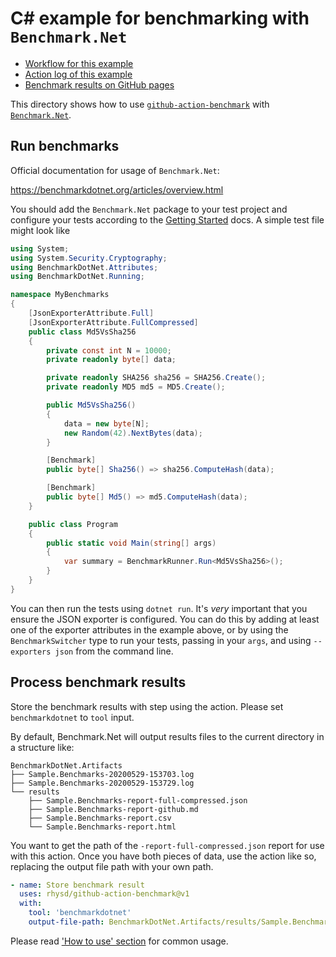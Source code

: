 C# example for benchmarking with `Benchmark.Net`
================================================

- [Workflow for this example](../../.github/workflows/benchmarkdotnet.yml)
- [Action log of this example](https://github.com/rhysd/github-action-benchmark/actions?query=workflow%3A%22Benchmark.Net+example%22)
- [Benchmark results on GitHub pages](https://rhysd.github.io/github-action-benchmark/dev/bench/)

This directory shows how to use [`github-action-benchmark`](https://github.com/rhysd/github-action-benchmark)
with [`Benchmark.Net`](https://benchmarkdotnet.org/).

## Run benchmarks

Official documentation for usage of `Benchmark.Net`:

https://benchmarkdotnet.org/articles/overview.html

You should add the `Benchmark.Net` package to your test project and configure your tests according to the [Getting Started](https://benchmarkdotnet.org/articles/guides/getting-started.html) docs. A simple test file might look like


```csharp
using System;
using System.Security.Cryptography;
using BenchmarkDotNet.Attributes;
using BenchmarkDotNet.Running;

namespace MyBenchmarks
{
    [JsonExporterAttribute.Full]
    [JsonExporterAttribute.FullCompressed]
    public class Md5VsSha256
    {
        private const int N = 10000;
        private readonly byte[] data;

        private readonly SHA256 sha256 = SHA256.Create();
        private readonly MD5 md5 = MD5.Create();

        public Md5VsSha256()
        {
            data = new byte[N];
            new Random(42).NextBytes(data);
        }

        [Benchmark]
        public byte[] Sha256() => sha256.ComputeHash(data);

        [Benchmark]
        public byte[] Md5() => md5.ComputeHash(data);
    }

    public class Program
    {
        public static void Main(string[] args)
        {
            var summary = BenchmarkRunner.Run<Md5VsSha256>();
        }
    }
}
```

You can then run the tests using `dotnet run`.  It's _very_ important that you ensure the JSON exporter is configured. You can do this by adding at least one of the exporter attributes in the example above, or by using the `BenchmarkSwitcher` type to run your tests, passing in your `args`, and using `--exporters json` from the command line.

## Process benchmark results

Store the benchmark results with step using the action. Please set `benchmarkdotnet` to `tool` input.

By default, Benchmark.Net will output results files to the current directory in a structure like:

```
BenchmarkDotNet.Artifacts
├── Sample.Benchmarks-20200529-153703.log
├── Sample.Benchmarks-20200529-153729.log
└── results
    ├── Sample.Benchmarks-report-full-compressed.json
    ├── Sample.Benchmarks-report-github.md
    ├── Sample.Benchmarks-report.csv
    └── Sample.Benchmarks-report.html
```

You want to get the path of the `-report-full-compressed.json` report for use with this action.  Once you have both pieces of data, use the action like so, replacing the output file path with your own path.

```yaml
- name: Store benchmark result
  uses: rhysd/github-action-benchmark@v1
  with:
    tool: 'benchmarkdotnet'
    output-file-path: BenchmarkDotNet.Artifacts/results/Sample.Benchmarks-report-full-compressed.json
```

Please read ['How to use' section](https://github.com/rhysd/github-action-benchmark#how-to-use) for common usage.
